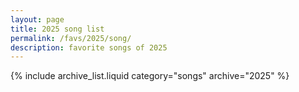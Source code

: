 ```yaml
---
layout: page
title: 2025 song list
permalink: /favs/2025/song/
description: favorite songs of 2025
---
```


{% include archive_list.liquid category="songs" archive="2025" %}
